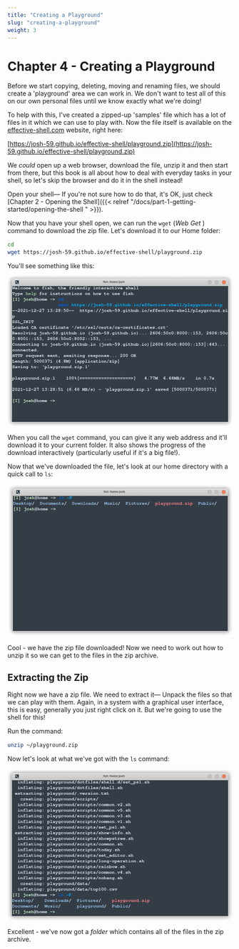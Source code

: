 ```yaml
---
title: "Creating a Playground"
slug: "creating-a-playground"
weight: 3
---
```


# Chapter 4 - Creating a Playground

Before we start copying, deleting, moving and renaming files, we should create a 'playground' area we can work in. We don't want to test all of this on our own personal files until we know exactly what we're doing! 

To help with this, I've created a zipped-up 'samples' file which has a lot of files in it which we can use to play with. Now the file itself is available on the [effective-shell.com](https://josh-59.github.io/effective-shell/) website, right here:

[https://josh-59.github.io/effective-shell/playground.zip](https://josh-59.github.io/effective-shell/playground.zip)

We *could* open up a web browser, download the file, unzip it and then start from there, but this book is all about how to deal with everyday tasks in your shell, so let's skip the browser and do it in the shell instead!

Open your shell&mdash; If you're not sure how to do that, it's OK, just check [Chapter 2 - Opening the Shell]({{< relref "/docs/part-1-getting-started/opening-the-shell " >}}).

Now that you have your shell open, we can run the `wget` (_Web Get_ ) command to download the zip file. Let's download it to our Home folder: 

```sh
cd
wget https://josh-59.github.io/effective-shell/playground.zip
```

You'll see something like this:

<img alt="Screenshot: wget" src="images/wget.png" width="800px" />

When you call the `wget` command, you can give it any web address and it'll download it to your current folder. It also shows the progress of the download interactively (particularly useful if it's a big file!).

Now that we've downloaded the file, let's look at our home directory with a quick call to `ls`:

<img alt="Screenshot: ls home" src="images/ls-home.png" width="800px" />

Cool - we have the zip file downloaded! Now we need to work out how to unzip it so we can get to the files in the zip archive.

## Extracting the Zip

Right now we have a zip file. We need to extract it&mdash; Unpack the files so that we can play with them. Again, in a system with a graphical user interface, this is easy, generally you just right click on it. But we're going to use the shell for this!

Run the command:

```sh
unzip ~/playground.zip
```

Now let's look at what we've got with the `ls` command:

<img alt="Screenshot: unzip" src="images/unzip.png" width="800px" />

Excellent - we've now got a _folder_ which contains all of the files in the zip archive.
